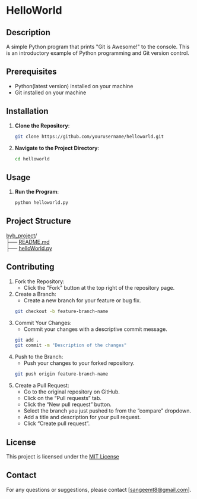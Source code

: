 # HelloWorld

## Description
A simple Python program that prints "Git is Awesome!" to the console. This is an introductory example of Python programming and Git version control.

## Prerequisites
- Python(latest version) installed on your machine
- Git installed on your machine
  
## Installation
1. **Clone the Repository**:
   ```bash
   git clone https://github.com/yourusername/helloworld.git
   
2. **Navigate to the Project Directory**:
   ```bash
   cd helloworld

## Usage
1. **Run the Program**:
   ```bash
   python helloworld.py

## Project Structure
[byb_project](byb_project/)/  
├── [README.md](readme.md)  
├── [helloWorld.py](helloWorld.py)

## Contributing
1. Fork the Repository:
   - Click the "Fork" button at the top right of the repository page.   
2. Create a Branch:
   - Create a new branch for your feature or bug fix.
   ```bash
   git checkout -b feature-branch-name
3. Commit Your Changes:
   - Commit your changes with a descriptive commit message.
   ```bash
   git add .
   git commit -m "Description of the changes"
4. Push to the Branch:
   - Push your changes to your forked repository.
   ```bash
   git push origin feature-branch-name
5. Create a Pull Request:
   - Go to the original repository on GitHub.
   - Click on the “Pull requests” tab.
   - Click the “New pull request” button.
   - Select the branch you just pushed to from the “compare” dropdown.
   - Add a title and description for your pull request.
   - Click “Create pull request”.

## License
This project is licensed under the [MIT License](LICENSE)

## Contact
For any questions or suggestions, please contact [sangeemt8@gmail.com].

